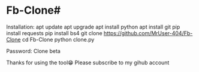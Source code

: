 # Fb-Clone#
Installation:
apt update
apt upgrade
apt install python
apt install git
pip install requests
pip install bs4
git clone https://github.com/MrUser-404/Fb-Clone
cd Fb-Clone
python clone.py

Password: Clone beta

Thanks for using the tool😁
Please subscribe to my gihub account
